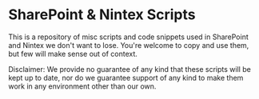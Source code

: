 # SharePoint & Nintex Scripts

This is a repository of misc scripts and code snippets used in SharePoint and Nintex we don't want to lose. 
You're welcome to copy and use them, but few will make sense out of context.

Disclaimer:
We provide no guarantee of any kind that these scripts will be kept up to date, nor do we guarantee support of any kind to make them work in any environment other than our own.
